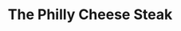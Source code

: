 ---
pid: ch867
title: The Philly Cheese Steak
location_transcription: South Street
coordinates: "[-75.151534314493, 39.941824236021]"
zipcode: '62625'
gen_neighborhood: 
neighborhood: 
outside_phl: 'Cantrall IL '
age: '18'
age_range: 13-19
instagram: 
image_file_name: ch_867.jpg
proposal_transcription: 
topic: Food
topic_summary: 0, 0
type: Sculpture Statue
keywords_other: cheesesteak
credit: 
image_labels: "//The Philly Cheese Steak//"
twitter: dennhayes
facebook: 
permalink: "/monuments/ch867/"
layout: item-page
---